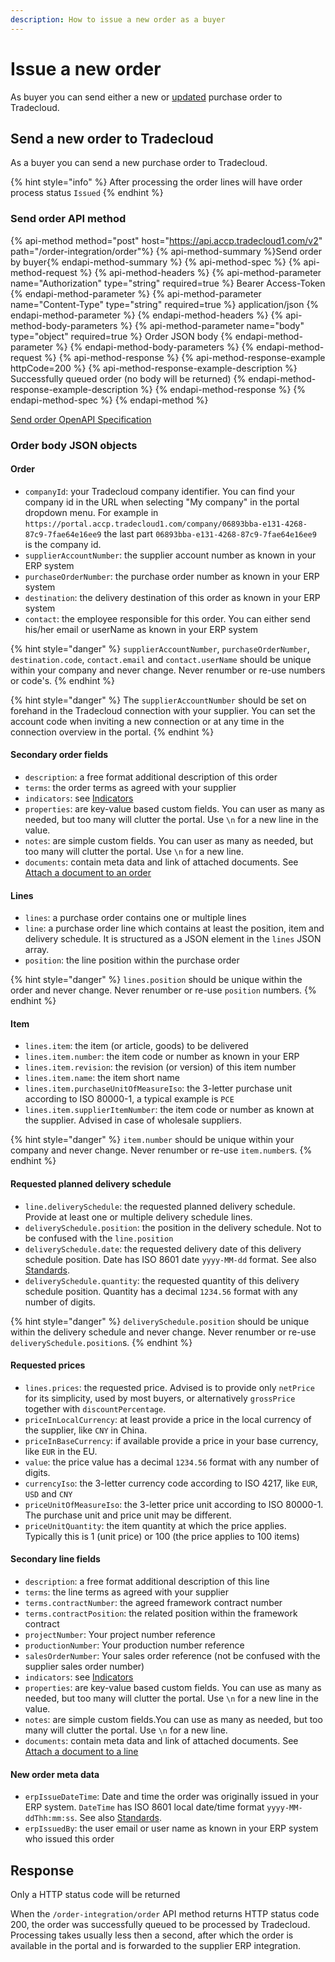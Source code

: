 ```yaml
---
description: How to issue a new order as a buyer
---
```


# Issue a new order

As buyer you can send either a new or [updated](reissue.md) purchase order to Tradecloud.

## Send a new order to Tradecloud

As a buyer you can send a new purchase order to Tradecloud.

{% hint style="info" %}
After processing the order lines will have order process status `Issued`
{% endhint %}

### Send order API method

{% api-method method="post" host="https://api.accp.tradecloud1.com/v2" path="/order-integration/order"%}
{% api-method-summary %}Send order by buyer{% endapi-method-summary %}
{% api-method-spec %}
{% api-method-request %}
{% api-method-headers %}
{% api-method-parameter name="Authorization" type="string" required=true %} Bearer Access-Token {% endapi-method-parameter %}
{% api-method-parameter name="Content-Type" type="string" required=true %} application/json {% endapi-method-parameter %}
{% endapi-method-headers %}
{% api-method-body-parameters %}
{% api-method-parameter name="body" type="object" required=true %} Order JSON body {% endapi-method-parameter %}
{% endapi-method-body-parameters %}
{% endapi-method-request %}
{% api-method-response %}
{% api-method-response-example httpCode=200 %}
{% api-method-response-example-description %} Successfully queued order (no body will be returned) {% endapi-method-response-example-description %}
{% endapi-method-response %}
{% endapi-method-spec %}
{% endapi-method %}

 [Send order OpenAPI Specification](https://swagger-ui.accp.tradecloud1.com/?url=https://api.accp.tradecloud1.com/v2/order-integration/specs.yaml#/order-integration/sendOrderByBuyerRoute)

### Order body JSON objects

#### Order

- `companyId`: your Tradecloud company identifier. You can find your company id in the URL when selecting "My company" in the portal dropdown menu. For example in `https://portal.accp.tradecloud1.com/company/06893bba-e131-4268-87c9-7fae64e16ee9` the last part `06893bba-e131-4268-87c9-7fae64e16ee9` is the company id.
- `supplierAccountNumber`: the supplier account number as known in your ERP system
- `purchaseOrderNumber`: the purchase order number as known in your ERP system
- `destination`: the delivery destination of this order as known in your ERP system
- `contact`: the employee responsible for this order. You can either send his/her email or userName as known in your ERP system
  
{% hint style="danger" %}
`supplierAccountNumber`, `purchaseOrderNumber`, `destination.code`, `contact.email` and `contact.userName` should be unique within your company and never change. Never renumber or re-use numbers or code's.
{% endhint %}

{% hint style="danger" %}
The `supplierAccountNumber` should be set on forehand in the Tradecloud connection with your supplier. You can set the account code when inviting a new connection or at any time in the connection overview in the portal.
{% endhint %}

#### Secondary order fields

- `description`: a free format additional description of this order
- `terms`: the order terms as agreed with your supplier
- `indicators`: see [Indicators](indicators.md)
- `properties`: are key-value based custom fields. You can user as many as needed, but too many will clutter the portal. Use `\n` for a new line in the value.
- `notes`: are simple custom fields. You can user as many as needed, but too many will clutter the portal. Use `\n` for a new line.
- `documents`: contain meta data and link of attached documents. See [Attach a document to an order](attach-document.md)

#### Lines

- `lines`: a purchase order contains one or multiple lines
- `line`: a purchase order line which contains at least the position, item and delivery schedule. It is structured as a JSON element in the `lines` JSON array. 
- `position`: the line position within the purchase order

{% hint style="danger" %}
`lines.position` should be unique within the order and never change.
Never renumber or re-use `position` numbers.
{% endhint %}

#### Item

- `lines.item`: the item (or article, goods) to be delivered
- `lines.item.number`: the item code or number as known in your ERP
- `lines.item.revision`: the revision (or version) of this item number
- `lines.item.name`: the item short name
- `lines.item.purchaseUnitOfMeasureIso`: the 3-letter purchase unit according to ISO 80000-1, a typical example is `PCE`
- `lines.item.supplierItemNumber`: the item code or number as known at the supplier. Advised in case of wholesale suppliers.

{% hint style="danger" %}
`item.number` should be unique within your company and never change.
Never renumber or re-use `item.number`s.
{% endhint %}

#### Requested planned delivery schedule

- `line.deliverySchedule`: the requested planned delivery schedule. Provide at least one or multiple delivery schedule lines.
- `deliverySchedule.position`: the position in the delivery schedule. Not to be confused with the `line.position`
- `deliverySchedule.date`: the requested delivery date of this delivery schedule position. Date has ISO 8601 date `yyyy-MM-dd` format. See also [Standards](../../api/standards.md).
- `deliverySchedule.quantity`: the requested quantity of this delivery schedule position. Quantity has a decimal `1234.56` format with any number of digits.

{% hint style="danger" %}
`deliverySchedule.position` should be unique within the delivery schedule and never change.
Never renumber or re-use `deliverySchedule.position`s.
{% endhint %}

#### Requested prices

- `lines.prices`: the requested price. Advised is to provide only `netPrice` for its simplicity, used by most buyers, or alternatively `grossPrice` together with `discountPercentage`. 
- `priceInLocalCurrency`: at least provide a price in the local currency of the supplier, like `CNY` in China.
- `priceInBaseCurrency`: if available provide a price in your base currency, like `EUR` in the EU.
- `value`: the price value has a decimal `1234.56` format with any number of digits.
- `currencyIso`: the 3-letter currency code according to ISO 4217, like `EUR`, `USD` and `CNY`
- `priceUnitOfMeasureIso`: the 3-letter price unit according to ISO 80000-1. The purchase unit and price unit may be different.
- `priceUnitQuantity`: the item quantity at which the price applies. Typically this is 1 (unit price) or 100 (the price applies to 100 items)

#### Secondary line fields

- `description`: a free format additional description of this line
- `terms`: the line terms as agreed with your supplier
- `terms.contractNumber`: the agreed framework contract number
- `terms.contractPosition`: the related position within the framework contract
- `projectNumber`: Your project number reference
- `productionNumber`:  Your production number reference
- `salesOrderNumber`:  Your sales order reference (not be confused with the supplier sales order number)
- `indicators`: see [Indicators](indicators.md)
- `properties`: are key-value based custom fields. You can use as many as needed, but too many will clutter the portal.  Use `\n` for a new line in the value.
- `notes`: are simple custom fields.You can use as many as needed, but too many will clutter the portal. Use `\n` for a new line.
- `documents`: contain meta data and link of attached documents. See [Attach a document to a line](attach-document.md)

#### New order meta data

- `erpIssueDateTime`: Date and time the order was originally issued in your ERP system. `DateTime` has ISO 8601 local date/time format `yyyy-MM-ddThh:mm:ss`. See also [Standards](../../api/standards.md).
- `erpIssuedBy`: the user email or user name as known in your ERP system who issued this order

## Response

Only a HTTP status code will be returned

When the `/order-integration/order` API method returns HTTP status code 200, the order was successfully queued to be processed by Tradecloud. Processing takes usually less then a second, after which the order is available in the portal and is forwarded to the supplier ERP integration.
